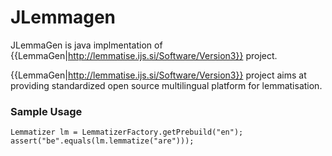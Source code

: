 # JLemmagen

JLemmaGen is java implmentation of {{LemmaGen|http://lemmatise.ijs.si/Software/Version3}} project.

{{LemmaGen|http://lemmatise.ijs.si/Software/Version3}} project aims at providing standardized open source multilingual platform for lemmatisation.


### Sample Usage
    Lemmatizer lm = LemmatizerFactory.getPrebuild("en");
    assert("be".equals(lm.lemmatize("are")));
